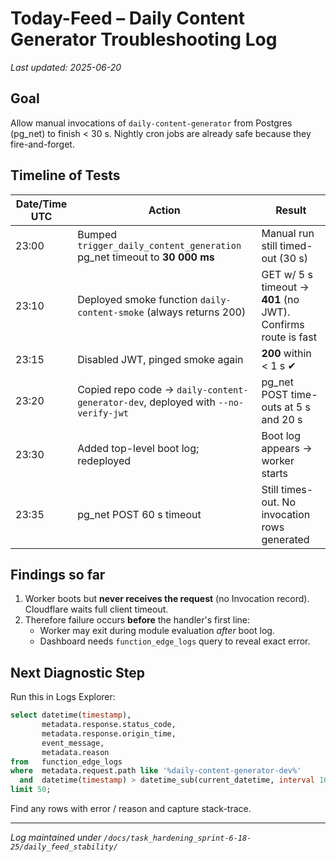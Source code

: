 # Today-Feed – Daily Content Generator Troubleshooting Log

_Last updated: 2025-06-20_

## Goal

Allow manual invocations of `daily-content-generator` from Postgres (pg_net) to
finish < 30 s. Nightly cron jobs are already safe because they fire-and-forget.

## Timeline of Tests

| Date/Time UTC | Action                                                                            | Result                                                        |
| ------------- | --------------------------------------------------------------------------------- | ------------------------------------------------------------- |
| 23:00         | Bumped `trigger_daily_content_generation` pg_net timeout to **30 000 ms**         | Manual run still timed-out (30 s)                             |
| 23:10         | Deployed smoke function `daily-content-smoke` (always returns 200)                | GET w/ 5 s timeout → **401** (no JWT). Confirms route is fast |
| 23:15         | Disabled JWT, pinged smoke again                                                  | **200** within < 1 s ✔︎                                        |
| 23:20         | Copied repo code → `daily-content-generator-dev`, deployed with `--no-verify-jwt` | pg_net POST time-outs at 5 s and 20 s                         |
| 23:30         | Added top-level boot log; redeployed                                              | Boot log appears → worker starts                              |
| 23:35         | pg_net POST 60 s timeout                                                          | Still times-out. No invocation rows generated                 |

## Findings so far

1. Worker boots but **never receives the request** (no Invocation record).
   Cloudflare waits full client timeout.
2. Therefore failure occurs **before** the handler's first line:
   - Worker may exit during module evaluation _after_ boot log.
   - Dashboard needs `function_edge_logs` query to reveal exact error.

## Next Diagnostic Step

Run this in Logs Explorer:

```sql
select datetime(timestamp),
       metadata.response.status_code,
       metadata.response.origin_time,
       event_message,
       metadata.reason
from   function_edge_logs
where  metadata.request.path like '%daily-content-generator-dev%'
  and  datetime(timestamp) > datetime_sub(current_datetime, interval 10 minute)
limit 50;
```

Find any rows with error / reason and capture stack-trace.

---

_Log maintained under
`/docs/task_hardening_sprint-6-18-25/daily_feed_stability/`_
